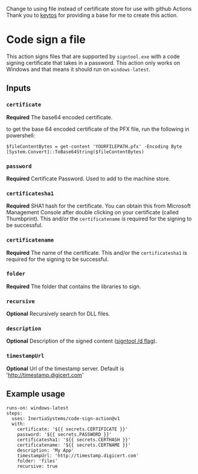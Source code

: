 Change to using file instead of certificate store for use with github Actions
Thank you to [keytos](https://github.com/markeytos/code-sign-action) for providing a base for me to create this action. 

# Code sign a file

This action signs files that are supported by `signtool.exe` with a code signing certificate that takes in a password. This action only works on Windows and that means it should run on `windows-latest`.

## Inputs

### `certificate`

**Required** The base64 encoded certificate.

to get the base 64 encoded certificate of the PFX file, run the following in powershell:
```
$fileContentBytes = get-content 'YOURFILEPATH.pfx' -Encoding Byte
[System.Convert]::ToBase64String($fileContentBytes)
```

### `password`

**Required** Certificate Password. Used to add to the machine store. 

### `certificatesha1`

**Required** SHA1 hash for the certificate. You can obtain this from Microsoft Management Console after double clicking on your certificate (called Thumbprint). This and/or the `certificatename` is required for the signing to be successful. 

### `certificatename`

**Required** The name of the certificate. This and/or the `certificatesha1` is required for the signing to be successful. 

### `folder`

**Required** The folder that contains the libraries to sign.

### `recursive`

**Optional** Recursively search for DLL files.


### `description`

**Optional** Description of the signed content ([signtool /d flag](https://docs.microsoft.com/en-us/dotnet/framework/tools/signtool-exe#sign-command-options)).


### `timestampUrl`

**Optional** Url of the timestamp server.  Default is 'http://timestamp.digicert.com'

## Example usage

```
runs-on: windows-latest
steps:
  uses: InertiaSystems/code-sign-action@v1
  with:
    certificate: '${{ secrets.CERTIFICATE }}'
    password: '${{ secrets.PASSWORD }}'
    certificatesha1: '${{ secrets.CERTHASH }}'
    certificatename: '${{ secrets.CERTNAME }}'
    description: 'My App'
    timestampUrl: 'http://timestamp.digicert.com'
    folder: 'files'
    recursive: true
```
